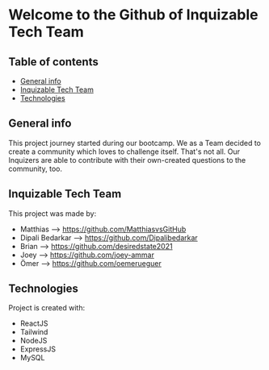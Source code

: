 # Welcome to the Github of Inquizable Tech Team

## Table of contents
* [General info](#general-info)
* [Inquizable Tech Team](#inquizable-tech-team)
* [Technologies](#technologies)

## General info
This project journey started during our bootcamp. We as a Team decided to create a community which loves to challenge itself. 
That's not all. Our Inquizers are able to contribute with their own-created questions to the community, too.

## Inquizable Tech Team
This project was made by:
* Matthias --> https://github.com/MatthiasvsGitHub
* Dipali Bedarkar --> https://github.com/Dipalibedarkar
* Brian --> https://github.com/desiredstate2021
* Joey --> https://github.com/joey-ammar
* Ömer --> https://github.com/oemerueguer

## Technologies
Project is created with:
* ReactJS
* Tailwind
* NodeJS
* ExpressJS
* MySQL
